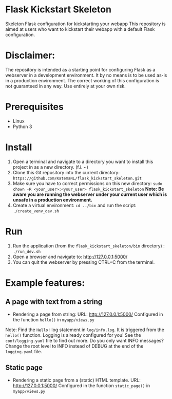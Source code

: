 # Flask Kickstart Skeleton

Skeleton Flask configuration for kickstarting your webapp
This repository is aimed at users who want to kickstart their webapp with a default Flask configuration.

# Disclaimer:
The repository is intended as a starting point for configuring Flask as a webserver in a development environment. 
It by no means is to be used as-is in a production environment.
The correct working of this configuration is not guaranteed in any way. Use entirely at your own risk. 
  

# Prerequisites
- Linux
- Python 3

# Install
1. Open a terminal and navigate to a directory you want to install this project in as a new directory. (f.i. ~)
2. Clone this Git repository into the current directory: `https://github.com/KatemaNL/flask_kickstart_skeleton.git`
3. Make sure you have to correct permissions on this new directory: `sudo chown -R <your_user>:<your_user> flask_kickstart_skeleton` **Note: Be aware you are running the webserver under your current user which is unsafe in a production environment.**
4. Create a virtual environment: `cd ../bin` and run the script: `./create_venv_dev.sh`


# Run
1. Run the application (from the `flask_kickstart_skeleton/bin` directory) : `./run_dev.sh`
2. Open a browser and navigate to: http://127.0.0.1:5000/
3. You can quit the webserver by pressing CTRL+C from the terminal.

# Example features:
## A page with text from a string
- Rendering a page from string: URL: http://127.0.0.1:5000/ Configured in the function `hello()` in `myapp/views.py`

Note: Find the `Hello!` log statement in `log/info.log`. It is triggered from the `hello()` function. Logging is already configured for you!
See the `conf/logging.yaml` file to find out more. Do you only want INFO messages? Change the root level to INFO instead of DEBUG at the end of the `logging.yaml` file.

## Static page  
- Rendering a static page from a (static) HTML template. URL: http://127.0.0.1:5000/ Configured in the function `static_page()` in `myapp/views.py`
